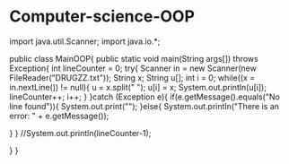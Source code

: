 Computer-science-OOP
====================

import java.util.Scanner;
import java.io.*;

public class MainOOP{
  public static void main(String args[]) throws Exception{
    int lineCounter = 0;
    try{
      Scanner in = new Scanner(new FileReader("DRUGZZ.txt"));
      String x;
      String u[];
      int i = 0;
      while((x = in.nextLine()) != null){
          u = x.split(" ");
          u[i] = x;
          System.out.println(u[i]);
          lineCounter++;
          i++;
}
    }catch (Exception e){
      if(e.getMessage().equals("No line found")){
        System.out.print("");
     }else{
      System.out.println("There is an error: " + e.getMessage());
     
}
}
    //System.out.println(lineCounter-1);
    
}
}






                  
          
 
